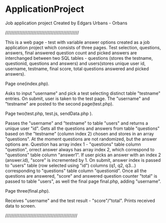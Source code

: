 # ApplicationProject
Job application project
Created by Edgars Urbans - Orbans

///////////////////////////////////////////////

   This is a web page - test with variable answer options created as a job application project which consists of three pages. Test selection, questions, answers, final answered question count and picked answers are interchanged between two SQL tables - questions (stores the testname, questionid, questions and answers) and users(stores unique user id, username, testname, final score, total questions answered and picked answers).


Page one(index.php).

   Asks to input "username" and pick a test selecting distinct table "testname" entries. On submit, user is taken to the test page. The "username" and "testname" are posted to the second page(test.php).

Page two(test.php, test.js, sendData.php ).

   Passes the "username" and "testname" to table "users" and returns a unique user "id". Gets all the questions and answers from table "questions" based on the "testname" (column index 2) chosen and stores in an array "questions". At the moment questions are not randomized, but the answer options are. 
   Question has array index 1 - "questions" table column "question", orrect answer always has array index 2, which correspond to "questions" table column "answer1". If user picks an answer with an index 2 (answer.id), "score" is incremented by 1. On submit, answer index is passed to "users" table (row selected using "id") columns (q1, q2, q3...) corresponding to "questions" table column "questionid". 
   Once all the questions are answered, "score" and answered question counter "total" is passed to table "users", as well the final page final.php, adding "username".

Page three(final.php).

   Receives "username" and the test result - "score"/"total". Prints received data to screen.

//////////////////////////////////////////////
